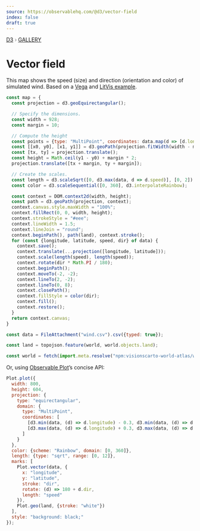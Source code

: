 ```yaml
---
source: https://observablehq.com/@d3/vector-field
index: false
draft: true
---
```


<div style="color: grey; font: 13px/25.5px var(--sans-serif); text-transform: uppercase;"><h1 style="display: none;">Vector field</h1><a href="https://d3js.org/">D3</a> › <a href="/@d3/gallery">Gallery</a></div>

# Vector field

This map shows the speed (size) and direction (orientation and color) of simulated wind. Based on a [Vega](https://vega.github.io/vega/examples/wind-vectors/) and [LitVis example](https://github.com/gicentre/litvis/blob/master/examples/windVectors.md).

```js echo
const map = {
  const projection = d3.geoEquirectangular();

  // Specify the dimensions.
  const width = 928;
  const margin = 10;

  // Compute the height
  const points = {type: "MultiPoint", coordinates: data.map(d => [d.longitude, d.latitude])};
  const [[x0, y0], [x1, y1]] = d3.geoPath(projection.fitWidth(width - margin * 2, points)).bounds(points);
  const [tx, ty] = projection.translate();
  const height = Math.ceil(y1 - y0) + margin * 2;
  projection.translate([tx + margin, ty + margin]);

  // Create the scales.
  const length = d3.scaleSqrt([0, d3.max(data, d => d.speed)], [0, 2]);
  const color = d3.scaleSequential([0, 360], d3.interpolateRainbow);

  const context = DOM.context2d(width, height);
  const path = d3.geoPath(projection, context);
  context.canvas.style.maxWidth = "100%";
  context.fillRect(0, 0, width, height);
  context.strokeStyle = "#eee";
  context.lineWidth = 1.5;
  context.lineJoin = "round";
  context.beginPath(), path(land), context.stroke();
  for (const {longitude, latitude, speed, dir} of data) {
    context.save();
    context.translate(...projection([longitude, latitude]));
    context.scale(length(speed), length(speed));
    context.rotate(dir * Math.PI / 180);
    context.beginPath();
    context.moveTo(-2, -2);
    context.lineTo(2, -2);
    context.lineTo(0, 8);
    context.closePath();
    context.fillStyle = color(dir);
    context.fill();
    context.restore();
  }
  return context.canvas;
}
```

```js echo
const data = FileAttachment("wind.csv").csv({typed: true});
```

```js echo
const land = topojson.feature(world, world.objects.land);
```

```js echo
const world = fetch(import.meta.resolve("npm:visionscarto-world-atlas/world/50m.json")).then((d) => d.json());
```

Or, using [Observable Plot](/plot/)’s concise API:

```js
Plot.plot({
  width: 800,
  height: 604,
  projection: {
    type: "equirectangular",
    domain: {
      type: "MultiPoint",
      coordinates: [
        [d3.min(data, (d) => d.longitude) - 0.3, d3.min(data, (d) => d.latitude) - 0.3],
        [d3.max(data, (d) => d.longitude) + 0.3, d3.max(data, (d) => d.latitude) + 0.3]
      ]
    }
  },
  color: {scheme: "Rainbow", domain: [0, 360]},
  length: {type: "sqrt", range: [0, 12]},
  marks: [
    Plot.vector(data, {
      x: "longitude",
      y: "latitude",
      stroke: "dir",
      rotate: (d) => 180 + d.dir,
      length: "speed"
    }),
    Plot.geo(land, {stroke: "white"})
  ],
  style: "background: black;"
});
```
